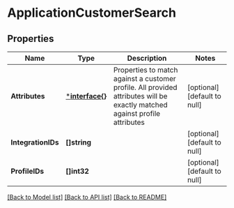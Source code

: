 # ApplicationCustomerSearch

## Properties
Name | Type | Description | Notes
------------ | ------------- | ------------- | -------------
**Attributes** | [***interface{}**](interface{}.md) | Properties to match against a customer profile. All provided attributes will be exactly matched against profile attributes | [optional] [default to null]
**IntegrationIDs** | **[]string** |  | [optional] [default to null]
**ProfileIDs** | **[]int32** |  | [optional] [default to null]

[[Back to Model list]](../README.md#documentation-for-models) [[Back to API list]](../README.md#documentation-for-api-endpoints) [[Back to README]](../README.md)


